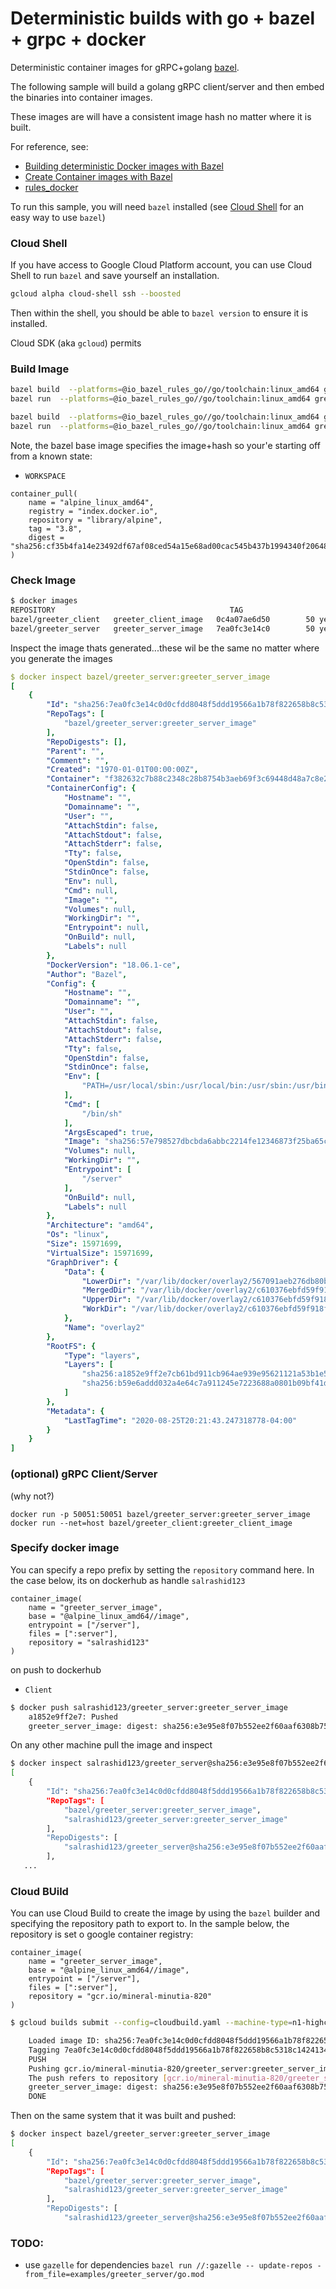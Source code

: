 # Deterministic builds with go + bazel + grpc + docker

Deterministic container images for gRPC+golang [bazel](https://bazel.build/).

The following sample will build a golang gRPC client/server and then embed the binaries into container images.

These images are will have a consistent image hash no matter where it is built.

For reference, see:

- [Building deterministic Docker images with Bazel](https://blog.bazel.build/2015/07/28/docker_build.html)
- [Create Container images with Bazel](https://dev.to/schoren/create-container-images-with-bazel-47am)
- [rules_docker](https://github.com/bazelbuild/rules_docker)


To run this sample, you will need `bazel` installed (see [Cloud Shell](#cloud-shell) for an easy way to use `bazel`)

### Cloud Shell

If you have access to Google Cloud Platform account, you can use Cloud Shell to run `bazel` and save yourself an installation.

```bash
gcloud alpha cloud-shell ssh --boosted
```

Then within the shell, you should be able to `bazel version` to ensure it is installed.

Cloud SDK (aka `gcloud`) permits

### Build Image

```bash
bazel build  --platforms=@io_bazel_rules_go//go/toolchain:linux_amd64 greeter_server:all
bazel run  --platforms=@io_bazel_rules_go//go/toolchain:linux_amd64 greeter_server:greeter_server_image

bazel build  --platforms=@io_bazel_rules_go//go/toolchain:linux_amd64 greeter_client:all
bazel run  --platforms=@io_bazel_rules_go//go/toolchain:linux_amd64 greeter_client:greeter_client_image
```

Note, the bazel base image specifies the image+hash so your'e starting off from a known state:

- `WORKSPACE`

```
container_pull(
    name = "alpine_linux_amd64",
    registry = "index.docker.io",
    repository = "library/alpine",
    tag = "3.8",
    digest = "sha256:cf35b4fa14e23492df67af08ced54a15e68ad00cac545b437b1994340f20648c"
)
```

### Check Image

```bash
$ docker images 
REPOSITORY                                       TAG                    IMAGE ID            CREATED             SIZE
bazel/greeter_client   greeter_client_image   0c4a07ae6d50        50 years ago        15.7MB
bazel/greeter_server   greeter_server_image   7ea0fc3e14c0        50 years ago        16MB
```

Inspect the image thats generated...these wil be the same no matter where you generate the images

```yaml
$ docker inspect bazel/greeter_server:greeter_server_image
[
    {
        "Id": "sha256:7ea0fc3e14c0d0cfdd8048f5ddd19566a1b78f822658b8c5318c14241340a982",
        "RepoTags": [
            "bazel/greeter_server:greeter_server_image"
        ],
        "RepoDigests": [],
        "Parent": "",
        "Comment": "",
        "Created": "1970-01-01T00:00:00Z",
        "Container": "f382632c7b88c2348c28b8754b3aeb69f3c69448d48a7c8e27675abd309a04cf",
        "ContainerConfig": {
            "Hostname": "",
            "Domainname": "",
            "User": "",
            "AttachStdin": false,
            "AttachStdout": false,
            "AttachStderr": false,
            "Tty": false,
            "OpenStdin": false,
            "StdinOnce": false,
            "Env": null,
            "Cmd": null,
            "Image": "",
            "Volumes": null,
            "WorkingDir": "",
            "Entrypoint": null,
            "OnBuild": null,
            "Labels": null
        },
        "DockerVersion": "18.06.1-ce",
        "Author": "Bazel",
        "Config": {
            "Hostname": "",
            "Domainname": "",
            "User": "",
            "AttachStdin": false,
            "AttachStdout": false,
            "AttachStderr": false,
            "Tty": false,
            "OpenStdin": false,
            "StdinOnce": false,
            "Env": [
                "PATH=/usr/local/sbin:/usr/local/bin:/usr/sbin:/usr/bin:/sbin:/bin"
            ],
            "Cmd": [
                "/bin/sh"
            ],
            "ArgsEscaped": true,
            "Image": "sha256:57e798527dbcbda6abbc2214fe12346873f25ba65c6ced0a65a149b316a3e9a1",
            "Volumes": null,
            "WorkingDir": "",
            "Entrypoint": [
                "/server"
            ],
            "OnBuild": null,
            "Labels": null
        },
        "Architecture": "amd64",
        "Os": "linux",
        "Size": 15971699,
        "VirtualSize": 15971699,
        "GraphDriver": {
            "Data": {
                "LowerDir": "/var/lib/docker/overlay2/567091aeb276db80ba6894ced4fe82b4761108a9e0433b1cca470c85686bd194/diff",
                "MergedDir": "/var/lib/docker/overlay2/c610376ebfd59f918f445ea74b2dde32b584a34fdf5a506b3845d2c47e069c52/merged",
                "UpperDir": "/var/lib/docker/overlay2/c610376ebfd59f918f445ea74b2dde32b584a34fdf5a506b3845d2c47e069c52/diff",
                "WorkDir": "/var/lib/docker/overlay2/c610376ebfd59f918f445ea74b2dde32b584a34fdf5a506b3845d2c47e069c52/work"
            },
            "Name": "overlay2"
        },
        "RootFS": {
            "Type": "layers",
            "Layers": [
                "sha256:a1852e9ff2e7cb61bd911cb964ae939e95621121a53b1e5af7c2cb341cd04283",
                "sha256:b59e6addd032a4e64c7a911245e7223688a0801b09bf41d3ff2979a4c0ad9249"
            ]
        },
        "Metadata": {
            "LastTagTime": "2020-08-25T20:21:43.247318778-04:00"
        }
    }
]
```

### (optional) gRPC Client/Server

(why not?)
```
docker run -p 50051:50051 bazel/greeter_server:greeter_server_image
docker run --net=host bazel/greeter_client:greeter_client_image
```

### Specify docker image

You can specify a repo prefix by setting the `repository` command here. In the case below, its on dockerhub as handle `salrashid123`

```bazel
container_image(
    name = "greeter_server_image",
    base = "@alpine_linux_amd64//image",
    entrypoint = ["/server"],
    files = [":server"],
    repository = "salrashid123"
)
```

on push to dockerhub

- `Client`
```bash
$ docker push salrashid123/greeter_server:greeter_server_image
    a1852e9ff2e7: Pushed 
    greeter_server_image: digest: sha256:e3e95e8f07b552ee2f60aaf6308b75ee660e24ff58d3a2b25be26f53476cde87 size: 738

```

On any other machine pull the image and inspect

```bash
$ docker inspect salrashid123/greeter_server@sha256:e3e95e8f07b552ee2f60aaf6308b75ee660e24ff58d3a2b25be26f53476cde87
[
    {
        "Id": "sha256:7ea0fc3e14c0d0cfdd8048f5ddd19566a1b78f822658b8c5318c14241340a982",
        "RepoTags": [
            "bazel/greeter_server:greeter_server_image",
            "salrashid123/greeter_server:greeter_server_image"
        ],
        "RepoDigests": [
            "salrashid123/greeter_server@sha256:e3e95e8f07b552ee2f60aaf6308b75ee660e24ff58d3a2b25be26f53476cde87"
        ],
   ...
```



### Cloud BUild

You can use Cloud Build to create the image by using the `bazel` builder and specifying the repository path to export to.  In the sample below, the repository is set o google container registry:

```
container_image(
    name = "greeter_server_image",
    base = "@alpine_linux_amd64//image",
    entrypoint = ["/server"],
    files = [":server"],
    repository = "gcr.io/mineral-minutia-820"
)
```

```bash
$ gcloud builds submit --config=cloudbuild.yaml --machine-type=n1-highcpu-32

    Loaded image ID: sha256:7ea0fc3e14c0d0cfdd8048f5ddd19566a1b78f822658b8c5318c14241340a982
    Tagging 7ea0fc3e14c0d0cfdd8048f5ddd19566a1b78f822658b8c5318c14241340a982 as gcr.io/mineral-minutia-820/greeter_server:greeter_server_image
    PUSH
    Pushing gcr.io/mineral-minutia-820/greeter_server:greeter_server_image
    The push refers to repository [gcr.io/mineral-minutia-820/greeter_server]
    greeter_server_image: digest: sha256:e3e95e8f07b552ee2f60aaf6308b75ee660e24ff58d3a2b25be26f53476cde87 size: 738
    DONE
```

Then on the same system that it was built and pushed:

```bash
$ docker inspect bazel/greeter_server:greeter_server_image
[
    {
        "Id": "sha256:7ea0fc3e14c0d0cfdd8048f5ddd19566a1b78f822658b8c5318c14241340a982",
        "RepoTags": [
            "bazel/greeter_server:greeter_server_image",
            "salrashid123/greeter_server:greeter_server_image"
        ],
        "RepoDigests": [
            "salrashid123/greeter_server@sha256:e3e95e8f07b552ee2f60aaf6308b75ee660e24ff58d3a2b25be26f53476cde87"


```

### TODO:

- use `gazelle` for dependencies `bazel run //:gazelle -- update-repos -from_file=examples/greeter_server/go.mod`
